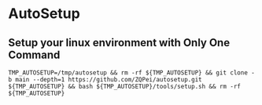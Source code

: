 # AutoSetup

## Setup your linux environment with Only One Command

```shell
TMP_AUTOSETUP=/tmp/autosetup && rm -rf ${TMP_AUTOSETUP} && git clone -b main --depth=1 https://github.com/ZQPei/autosetup.git ${TMP_AUTOSETUP} && bash ${TMP_AUTOSETUP}/tools/setup.sh && rm -rf ${TMP_AUTOSETUP}
```
